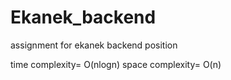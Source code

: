 # Ekanek_backend
assignment for ekanek backend position


time complexity= O(nlogn)
space complexity= O(n)
